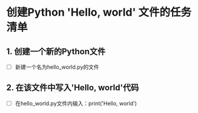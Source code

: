 # 创建Python 'Hello, world' 文件的任务清单

## 1. 创建一个新的Python文件

- [ ] 新建一个名为hello_world.py的文件

## 2. 在该文件中写入'Hello, world'代码

- [ ] 在hello_world.py文件内输入：print('Hello, world')

